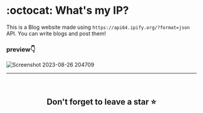 # :octocat: What's my IP?

This is a Blog website made using `https://api64.ipify.org/?format=json` API. You can write blogs and post them!

### preview👇
![Screenshot 2023-08-26 204709](https://github.com/yashdoshi12/What_Is_My_IP/assets/39629707/27b201fb-dbc4-43a7-ab5f-08fec74314b2)

<hr />
<br />

## <div align="center">Don't forget to leave a star ⭐️</div>
